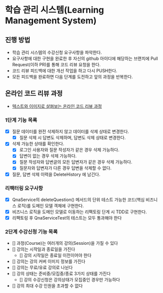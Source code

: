 # 학습 관리 시스템(Learning Management System)

## 진행 방법

* 학습 관리 시스템의 수강신청 요구사항을 파악한다.
* 요구사항에 대한 구현을 완료한 후 자신의 github 아이디에 해당하는 브랜치에 Pull Request(이하 PR)를 통해 코드 리뷰 요청을 한다.
* 코드 리뷰 피드백에 대한 개선 작업을 하고 다시 PUSH한다.
* 모든 피드백을 완료하면 다음 단계를 도전하고 앞의 과정을 반복한다.

## 온라인 코드 리뷰 과정

* [텍스트와 이미지로 살펴보는 온라인 코드 리뷰 과정](https://github.com/next-step/nextstep-docs/tree/master/codereview)

### 1단계 기능 목록

- [X] 질문 데이터를 완전 삭제하지 않고 데이터를 삭제 상태로 변경한다.
  - [X] 질문 삭제 시 답변도 삭제하며, 답변도 삭제 상태로 변경한다.
- [X] 삭제 가능한 상태를 확인한다.
  - [X] 로그인 사용자와 질문 작성자가 같은 경우 삭제 가능하다.
  - [X] 답변이 없는 경우 삭제 가능하다.
  - [X] 질문 작성자와 답변글의 모든 답변자가 같은 경우 삭제 가능하다.
  - [X] 질문자와 답변자가 다른 경우 답변을 삭제할 수 없다.
- [X] 질문, 답변 삭제 이력을 DeleteHistory 에 남긴다.

### 리팩터링 요구사항

- [X] QnaService의 deleteQuestion() 메서드의 단위 테스트 가능한 코드(핵심 비즈니스 로직)를 도메인 모델 객체에 구현한다.
- [X] 비즈니스 로직을 도메인 모델로 이동하는 리팩토링 단계 시 TDD로 구현한다.
- [X] 리팩토링 후 QnaServiceTest의 테스트는 모두 통과해야 한다

### 2단계 수강신청 기능 목록

- [] 과정(Course)는 여러개의 강의(Session)을 가질 수 있다
- [] 강의는 시작일과 종료일을 가진다
  - [] 강의 시작일은 종료일 이전이어야 한다
- [] 강의는 강의 커버 이미지 정보를 가진다
- [] 강의는 무료/유료 강의로 나뉜다
- [] 강의 상태는 준비중/모집중/종료 3가지 상태를 가진다
  - [] 강의 수강신청은 강의상태가 모집중인 경우만 가능하다
- [] 강의 최대 수강 인원을 초과할 수 없다

